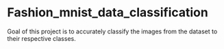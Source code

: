 # Fashion_mnist_data_classification
Goal of this project is to accurately classify the images from the dataset to their respective classes.
